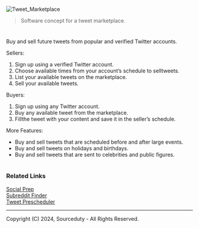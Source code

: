 ![Tweet_Marketplace](https://github.com/user-attachments/assets/f528cad0-6224-47ca-ba9e-35f06002b2e0)

> Software concept for a tweet marketplace.

#

Buy and sell future tweets from popular and verified Twitter accounts.

Sellers:

1. Sign up using a verified Twitter account.
2. Choose available times from your account’s schedule to selltweets.
3. List your available tweets on the marketplace.
4. Sell your available tweets.

Buyers:

1. Sign up using any Twitter account.
2. Buy any available tweet from the marketplace.
3. Fillthe tweet with your content and save it in the seller’s schedule.

More Features:

- Buy and sell tweets that are scheduled before and after large events. 
- Buy and sell tweets on holidays and birthdays.
- Buy and sell tweets that are sent to celebrities and public figures.

#
### Related Links

[Social Prep](https://github.com/sourceduty/Social_Prep/tree/main)
<br>
[Subreddit Finder](https://github.com/sourceduty/Subreddit_Finder)
<br>
[Tweet Prescheduler](https://github.com/sourceduty/Tweet_Prescheduler)

***
Copyright (C) 2024, Sourceduty - All Rights Reserved.
